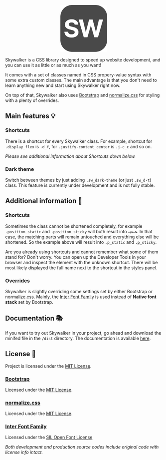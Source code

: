 <p align="center">
    <img src="./lib/skywalker-logo.png" alt="Skywalker logo" width="150" height="150">
</p>

Skywalker is a CSS library designed to speed up website development, and you can use it as little or as much as you want!

It comes with a set of classes named in CSS propery-value syntax with some extra custom classes. The main advantage is that you don't need to learn anything new and start using Skywalker right now.

On top of that, Skywalker also uses [Bootstrap](https://github.com/twbs/bootstrap) and [normalize.css](https://github.com/necolas/normalize.css/) for styling with a plenty of overrides.

## Main features 💡

### Shortcuts

There is a shortcut for every Skywalker class. For example, shortcut for `.display_flex` is `.d_f`, for `.justify-content_center` is `.j-c_c` and so on.

_Please see additional information about Shortcuts down below._

### Dark theme

Switch between themes by just adding `.sw_dark-theme` (or just `.sw_d-t`) class. This feature is currently under development and is not fully stable.

## Additional information 📄

### Shortcuts

Sometimes the class cannot be shortened completely, for example `.position_static` and `.position_sticky` will both result into ~~`.p_s`~~. In that case, the matching parts will remain untouched and everything else will be shortened. So the example above will result into `.p_static` and `.p_sticky`.

Are you already using shortcuts and cannot remember what some of them stand for? Don't worry. You can open up the Developer Tools in your browser and inspect the element with the unknown shortcut. There will be most likely displayed the full name next to the shortcut in the styles panel.

### Overrides

Skywalker is slightly overriding some settings set by either Bootstrap or normalize.css. Mainly, the [Inter Font Family](https://github.com/rsms/inter/) is used instead of **Native font stack** set by Bootstrap.

## Documentation 📚

If you want to try out Skywalker in your project, go ahead and download the minifed file in the `/dist` directory. The documentation is available [here](DOCS.md).

## License 📜

Project is licensed under the [MIT License](LICENSE).

### [Bootstrap](https://github.com/twbs/bootstrap)

Licensed under the [MIT License](https://github.com/twbs/bootstrap/blob/main/LICENSE).

### [normalize.css](https://github.com/necolas/normalize.css/)

Licensed under the [MIT License](https://github.com/necolas/normalize.css/blob/master/LICENSE.md).

### [Inter Font Family](https://github.com/rsms/inter/)

Licensed under the [SIL Open Font License](https://github.com/rsms/inter/blob/master/LICENSE.txt)

_Both development and production source codes include original code with license info intact._

